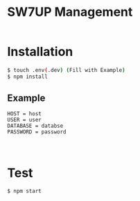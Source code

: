# SW7UP Management

<div align="center">
  <img src="https://img.shields.io/github/license/dungbik/sw7up-management?style=plastict" alt="">
</div>

# Installation

```bash
$ touch .env(.dev) (Fill with Example)
$ npm install
```

## Example

```
HOST = host
USER = user
DATABASE = databse
PASSWORD = password
```

<br>

# Test

```bash
$ npm start
```
